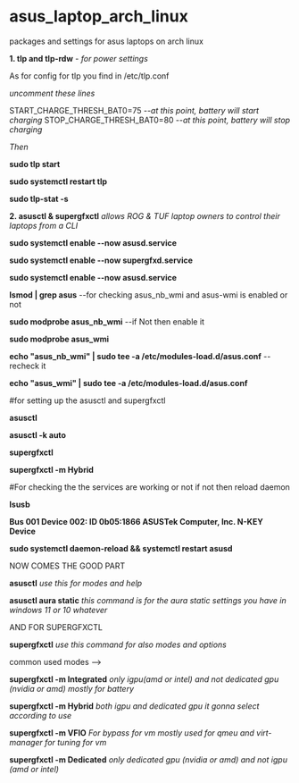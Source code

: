 # asus_laptop_arch_linux
packages and settings for asus laptops on arch linux


**1. tlp and tlp-rdw** - *for power settings*

As for config for tlp you find in /etc/tlp.conf

*uncomment these lines*


START_CHARGE_THRESH_BAT0=75     --*at this point, battery will start charging*
STOP_CHARGE_THRESH_BAT0=80      --*at this point, battery will stop charging*


*Then*

**sudo tlp start**

**sudo systemctl restart tlp**

**sudo tlp-stat -s**



**2. asusctl  & supergfxctl**   *allows ROG & TUF laptop owners to control their laptops from a CLI*

 
 
 **sudo systemctl enable --now asusd.service**

 **sudo systemctl enable --now supergfxd.service**
 
 **sudo systemctl enable --now asusd.service**

 
 
 **lsmod | grep asus**                        --for checking asus_nb_wmi and asus-wmi is enabled or not
 
 **sudo modprobe asus_nb_wmi**         --if Not then enable it                                         
 
 **sudo modprobe asus_wmi**
 
 
 
 **echo "asus_nb_wmi" | sudo tee -a /etc/modules-load.d/asus.conf**   --recheck it          
 
 **echo "asus_wmi" | sudo tee -a /etc/modules-load.d/asus.conf**



#for setting up the asusctl and supergfxctl 
 
 **asusctl**
 
 **asusctl -k auto**


 
 **supergfxctl**
 
 **supergfxctl -m Hybrid**

 
 
 #For checking the the services are working or not if not then reload daemon 
 
 **lsusb**
 
 **Bus 001 Device 002: ID 0b05:1866 ASUSTek Computer, Inc. N-KEY Device**
 
 **sudo  systemctl daemon-reload && systemctl restart asusd**





NOW COMES THE GOOD PART 

 **asusctl**                   *use this for modes and help*
 
 **asusctl aura static**       *this command is for the aura static settings you have in windows 11 or 10 whatever*




AND FOR SUPERGFXCTL 

**supergfxctl**               *use this command for also modes and options*


common used modes  -->


**supergfxctl -m Integrated**       *only igpu(amd or intel) and not dedicated gpu (nvidia or amd) mostly for battery*

**supergfxctl -m Hybrid**           *both igpu and dedicated gpu it gonna select according to use*


**supergfxctl -m VFIO**             *For bypass for vm mostly used for qmeu and virt-manager for tuning for vm*


**supergfxctl -m Dedicated**        *only dedicated gpu (nvidia or amd) and not igpu (amd or intel)*






 

